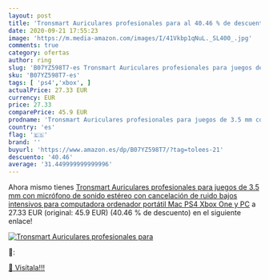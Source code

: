 ```yaml
---
layout: post
title: 'Tronsmart Auriculares profesionales para al 40.46 % de descuento'
date: 2020-09-21 17:55:23
image: 'https://m.media-amazon.com/images/I/41Vkbp1qNuL._SL400_.jpg'
comments: true
category: ofertas
author: ring
slug: 'B07YZ598T7-es Tronsmart Auriculares profesionales para juegos de 3.5 mm...'
sku: 'B07YZ598T7-es'
tags: [ 'ps4','xbox', ]
actualPrice: 27.33 EUR
currency: EUR
price: 27.33
comparePrice: 45.9 EUR
prodname: 'Tronsmart Auriculares profesionales para juegos de 3.5 mm con micrófono de sonido estéreo con cancelación de ruido bajos intensivos para computadora ordenador portátil Mac PS4 Xbox One y PC'
country: 'es'
flag: '🇪🇸'
brand: ''
buyurl: 'https://www.amazon.es/dp/B07YZ598T7/?tag=tolees-21'
descuento: '40.46'
average: '31.449999999999996'
---
```


Ahora mismo tienes [Tronsmart Auriculares profesionales para juegos de 3.5 mm con micrófono de sonido estéreo con cancelación de ruido bajos intensivos para computadora ordenador portátil Mac PS4 Xbox One y PC](https://www.amazon.es/dp/B07YZ598T7/?tag=tolees-21) a 27.33 EUR (original: 45.9 EUR) (40.46 %  de descuento) en el siguiente enlace!

[![Tronsmart Auriculares profesionales para](https://m.media-amazon.com/images/I/41Vkbp1qNuL._SL400_.jpg)](https://www.amazon.es/dp/B07YZ598T7/?tag=tolees-21)

🔎:


[🛒 Visítala!!!](https://www.amazon.es/dp/B07YZ598T7/?tag=tolees-21)
